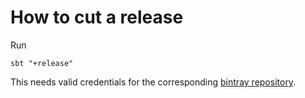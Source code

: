 How to cut a release
====================

Run 
  
    sbt "+release"
  
This needs valid credentials for the corresponding [bintray repository](https://bintray.com/flowtick/graphs).
